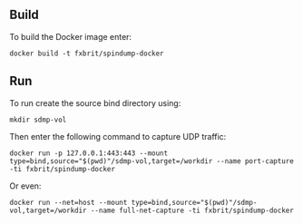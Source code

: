 ## Build

To build the Docker image enter:
```
docker build -t fxbrit/spindump-docker
```

## Run

To run create the source bind directory using:
```
mkdir sdmp-vol
```

Then enter the following command to capture UDP traffic:
```
docker run -p 127.0.0.1:443:443 --mount type=bind,source="$(pwd)"/sdmp-vol,target=/workdir --name port-capture -ti fxbrit/spindump-docker
```

Or even:
```
docker run --net=host --mount type=bind,source="$(pwd)"/sdmp-vol,target=/workdir --name full-net-capture -ti fxbrit/spindump-docker
```